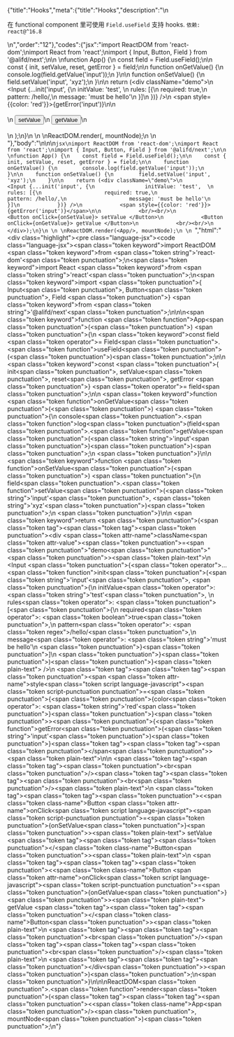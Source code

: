 {"title":"Hooks","meta":{"title":"Hooks","description":"\n<p>在 functional component 里可使用 <code>Field.useField</code> 支持 hooks. <code>依赖: react@^16.8</code></p>\n","order":"12"},"codes":{"jsx":"import ReactDOM from 'react-dom';\nimport React from 'react';\nimport { Input, Button, Field } from '@alifd/next';\n\n \nfunction App() {\n    const field = Field.useField();\n\n    const { init, setValue, reset, getError } = field;\n\n    function onGetValue() {\n        console.log(field.getValue('input'));\n    }\n\n    function onSetValue() {\n        field.setValue('input', 'xyz');\n    }\n\n    return (<div className=\"demo\">\n            <Input {...init('input', {\n                initValue: 'test',  \n                rules: [{\n                    required: true,\n                    pattern: /hello/,\n                    message: 'must be hello'\n                }]\n            })} />\n            <span style={{color: 'red'}}>{getError('input')}</span>\n\n            <br/><br/>\n            <Button onClick={onSetValue}> setValue </Button>\n            <Button onClick={onGetValue}> getValue </Button>\n            <br/><br/>\n        </div>);\n}\n \n \nReactDOM.render(<App/>, mountNode);\n \n "},"body":"\n\n\n````jsx\nimport ReactDOM from 'react-dom';\nimport React from 'react';\nimport { Input, Button, Field } from '@alifd/next';\n\n \nfunction App() {\n    const field = Field.useField();\n\n    const { init, setValue, reset, getError } = field;\n\n    function onGetValue() {\n        console.log(field.getValue('input'));\n    }\n\n    function onSetValue() {\n        field.setValue('input', 'xyz');\n    }\n\n    return (<div className=\"demo\">\n            <Input {...init('input', {\n                initValue: 'test',  \n                rules: [{\n                    required: true,\n                    pattern: /hello/,\n                    message: 'must be hello'\n                }]\n            })} />\n            <span style={{color: 'red'}}>{getError('input')}</span>\n\n            <br/><br/>\n            <Button onClick={onSetValue}> setValue </Button>\n            <Button onClick={onGetValue}> getValue </Button>\n            <br/><br/>\n        </div>);\n}\n \n \nReactDOM.render(<App/>, mountNode);\n \n ````","html":"<script>(function(){'use strict';\n\nvar _reactDom = require('react-dom');\n\nvar _reactDom2 = _interopRequireDefault(_reactDom);\n\nvar _react = require('react');\n\nvar _react2 = _interopRequireDefault(_react);\n\nvar _next = require('@alifd/next');\n\nfunction _interopRequireDefault(obj) { return obj && obj.__esModule ? obj : { default: obj }; }\n\nfunction App() {\n    var field = _next.Field.useField();\n\n    var init = field.init,\n        setValue = field.setValue,\n        reset = field.reset,\n        getError = field.getError;\n\n\n    function onGetValue() {\n        console.log(field.getValue('input'));\n    }\n\n    function onSetValue() {\n        field.setValue('input', 'xyz');\n    }\n\n    return _react2.default.createElement(\n        'div',\n        { className: 'demo' },\n        _react2.default.createElement(_next.Input, init('input', {\n            initValue: 'test',\n            rules: [{\n                required: true,\n                pattern: /hello/,\n                message: 'must be hello'\n            }]\n        })),\n        _react2.default.createElement(\n            'span',\n            { style: { color: 'red' } },\n            getError('input')\n        ),\n        _react2.default.createElement('br', null),\n        _react2.default.createElement('br', null),\n        _react2.default.createElement(\n            _next.Button,\n            { onClick: onSetValue },\n            ' setValue '\n        ),\n        _react2.default.createElement(\n            _next.Button,\n            { onClick: onGetValue },\n            ' getValue '\n        ),\n        _react2.default.createElement('br', null),\n        _react2.default.createElement('br', null)\n    );\n}\n\n_reactDom2.default.render(_react2.default.createElement(App, null), mountNode);})()</script><div class=\"highlight\"><pre class=\"language-jsx\"><code class=\"language-jsx\"><span class=\"token keyword\">import</span> ReactDOM <span class=\"token keyword\">from</span> <span class=\"token string\">'react-dom'</span><span class=\"token punctuation\">;</span>\n<span class=\"token keyword\">import</span> React <span class=\"token keyword\">from</span> <span class=\"token string\">'react'</span><span class=\"token punctuation\">;</span>\n<span class=\"token keyword\">import</span> <span class=\"token punctuation\">{</span> Input<span class=\"token punctuation\">,</span> Button<span class=\"token punctuation\">,</span> Field <span class=\"token punctuation\">}</span> <span class=\"token keyword\">from</span> <span class=\"token string\">'@alifd/next'</span><span class=\"token punctuation\">;</span>\n\n\n<span class=\"token keyword\">function</span> <span class=\"token function\">App</span><span class=\"token punctuation\">(</span><span class=\"token punctuation\">)</span> <span class=\"token punctuation\">{</span>\n    <span class=\"token keyword\">const</span> field <span class=\"token operator\">=</span> Field<span class=\"token punctuation\">.</span><span class=\"token function\">useField</span><span class=\"token punctuation\">(</span><span class=\"token punctuation\">)</span><span class=\"token punctuation\">;</span>\n\n    <span class=\"token keyword\">const</span> <span class=\"token punctuation\">{</span> init<span class=\"token punctuation\">,</span> setValue<span class=\"token punctuation\">,</span> reset<span class=\"token punctuation\">,</span> getError <span class=\"token punctuation\">}</span> <span class=\"token operator\">=</span> field<span class=\"token punctuation\">;</span>\n\n    <span class=\"token keyword\">function</span> <span class=\"token function\">onGetValue</span><span class=\"token punctuation\">(</span><span class=\"token punctuation\">)</span> <span class=\"token punctuation\">{</span>\n        console<span class=\"token punctuation\">.</span><span class=\"token function\">log</span><span class=\"token punctuation\">(</span>field<span class=\"token punctuation\">.</span><span class=\"token function\">getValue</span><span class=\"token punctuation\">(</span><span class=\"token string\">'input'</span><span class=\"token punctuation\">)</span><span class=\"token punctuation\">)</span><span class=\"token punctuation\">;</span>\n    <span class=\"token punctuation\">}</span>\n\n    <span class=\"token keyword\">function</span> <span class=\"token function\">onSetValue</span><span class=\"token punctuation\">(</span><span class=\"token punctuation\">)</span> <span class=\"token punctuation\">{</span>\n        field<span class=\"token punctuation\">.</span><span class=\"token function\">setValue</span><span class=\"token punctuation\">(</span><span class=\"token string\">'input'</span><span class=\"token punctuation\">,</span> <span class=\"token string\">'xyz'</span><span class=\"token punctuation\">)</span><span class=\"token punctuation\">;</span>\n    <span class=\"token punctuation\">}</span>\n\n    <span class=\"token keyword\">return</span> <span class=\"token punctuation\">(</span><span class=\"token tag\"><span class=\"token tag\"><span class=\"token punctuation\">&lt;</span>div</span> <span class=\"token attr-name\">className</span><span class=\"token attr-value\"><span class=\"token punctuation\">=</span><span class=\"token punctuation\">\"</span>demo<span class=\"token punctuation\">\"</span></span><span class=\"token punctuation\">></span></span><span class=\"token plain-text\">\n            &lt;Input </span><span class=\"token punctuation\">{</span><span class=\"token operator\">...</span><span class=\"token function\">init</span><span class=\"token punctuation\">(</span><span class=\"token string\">'input'</span><span class=\"token punctuation\">,</span> <span class=\"token punctuation\">{</span>\n                initValue<span class=\"token operator\">:</span> <span class=\"token string\">'test'</span><span class=\"token punctuation\">,</span>  \n                rules<span class=\"token operator\">:</span> <span class=\"token punctuation\">[</span><span class=\"token punctuation\">{</span>\n                    required<span class=\"token operator\">:</span> <span class=\"token boolean\">true</span><span class=\"token punctuation\">,</span>\n                    pattern<span class=\"token operator\">:</span> <span class=\"token regex\">/hello/</span><span class=\"token punctuation\">,</span>\n                    message<span class=\"token operator\">:</span> <span class=\"token string\">'must be hello'</span>\n                <span class=\"token punctuation\">}</span><span class=\"token punctuation\">]</span>\n            <span class=\"token punctuation\">}</span><span class=\"token punctuation\">)</span><span class=\"token punctuation\">}</span><span class=\"token plain-text\"> />\n            </span><span class=\"token tag\"><span class=\"token tag\"><span class=\"token punctuation\">&lt;</span>span</span> <span class=\"token attr-name\">style</span><span class=\"token script language-javascript\"><span class=\"token script-punctuation punctuation\">=</span><span class=\"token punctuation\">{</span><span class=\"token punctuation\">{</span>color<span class=\"token operator\">:</span> <span class=\"token string\">'red'</span><span class=\"token punctuation\">}</span><span class=\"token punctuation\">}</span></span><span class=\"token punctuation\">></span></span><span class=\"token punctuation\">{</span><span class=\"token function\">getError</span><span class=\"token punctuation\">(</span><span class=\"token string\">'input'</span><span class=\"token punctuation\">)</span><span class=\"token punctuation\">}</span><span class=\"token tag\"><span class=\"token tag\"><span class=\"token punctuation\">&lt;/</span>span</span><span class=\"token punctuation\">></span></span><span class=\"token plain-text\">\n\n            </span><span class=\"token tag\"><span class=\"token tag\"><span class=\"token punctuation\">&lt;</span>br</span><span class=\"token punctuation\">/></span></span><span class=\"token tag\"><span class=\"token tag\"><span class=\"token punctuation\">&lt;</span>br</span><span class=\"token punctuation\">/></span></span><span class=\"token plain-text\">\n            </span><span class=\"token tag\"><span class=\"token tag\"><span class=\"token punctuation\">&lt;</span><span class=\"token class-name\">Button</span></span> <span class=\"token attr-name\">onClick</span><span class=\"token script language-javascript\"><span class=\"token script-punctuation punctuation\">=</span><span class=\"token punctuation\">{</span>onSetValue<span class=\"token punctuation\">}</span></span><span class=\"token punctuation\">></span></span><span class=\"token plain-text\"> setValue </span><span class=\"token tag\"><span class=\"token tag\"><span class=\"token punctuation\">&lt;/</span><span class=\"token class-name\">Button</span></span><span class=\"token punctuation\">></span></span><span class=\"token plain-text\">\n            </span><span class=\"token tag\"><span class=\"token tag\"><span class=\"token punctuation\">&lt;</span><span class=\"token class-name\">Button</span></span> <span class=\"token attr-name\">onClick</span><span class=\"token script language-javascript\"><span class=\"token script-punctuation punctuation\">=</span><span class=\"token punctuation\">{</span>onGetValue<span class=\"token punctuation\">}</span></span><span class=\"token punctuation\">></span></span><span class=\"token plain-text\"> getValue </span><span class=\"token tag\"><span class=\"token tag\"><span class=\"token punctuation\">&lt;/</span><span class=\"token class-name\">Button</span></span><span class=\"token punctuation\">></span></span><span class=\"token plain-text\">\n            </span><span class=\"token tag\"><span class=\"token tag\"><span class=\"token punctuation\">&lt;</span>br</span><span class=\"token punctuation\">/></span></span><span class=\"token tag\"><span class=\"token tag\"><span class=\"token punctuation\">&lt;</span>br</span><span class=\"token punctuation\">/></span></span><span class=\"token plain-text\">\n        </span><span class=\"token tag\"><span class=\"token tag\"><span class=\"token punctuation\">&lt;/</span>div</span><span class=\"token punctuation\">></span></span><span class=\"token punctuation\">)</span><span class=\"token punctuation\">;</span>\n<span class=\"token punctuation\">}</span>\n\n\nReactDOM<span class=\"token punctuation\">.</span><span class=\"token function\">render</span><span class=\"token punctuation\">(</span><span class=\"token tag\"><span class=\"token tag\"><span class=\"token punctuation\">&lt;</span><span class=\"token class-name\">App</span></span><span class=\"token punctuation\">/></span></span><span class=\"token punctuation\">,</span> mountNode<span class=\"token punctuation\">)</span><span class=\"token punctuation\">;</span>\n</code></pre></div>"}